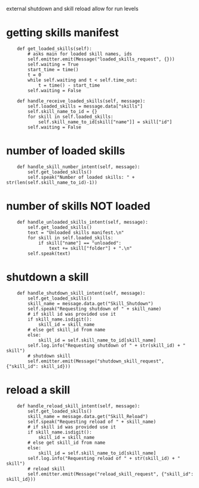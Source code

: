 external shutdown and skill reload allow for run levels


# getting skills manifest


        def get_loaded_skills(self):
            # asks main for loaded skill names, ids
            self.emitter.emit(Message("loaded_skills_request", {}))
            self.waiting = True
            start_time = time()
            t = 0
            while self.waiting and t < self.time_out:
                t = time() - start_time
            self.waiting = False

        def handle_receive_loaded_skills(self, message):
            self.loaded_skills = message.data["skills"]
            self.skill_name_to_id = {}
            for skill in self.loaded_skills:
                self.skill_name_to_id[skill["name"]] = skill["id"]
            self.waiting = False

# number of loaded skills

        def handle_skill_number_intent(self, message):
            self.get_loaded_skills()
            self.speak("Number of loaded skills: " + str(len(self.skill_name_to_id)-1))

# number of skills NOT loaded

        def handle_unloaded_skills_intent(self, message):
            self.get_loaded_skills()
            text = "Unloaded skills manifest.\n"
            for skill in self.loaded_skills:
                if skill["name"] == "unloaded":
                    text += skill["folder"] + ".\n"
            self.speak(text)

# shutdown a skill

        def handle_shutdown_skill_intent(self, message):
            self.get_loaded_skills()
            skill_name = message.data.get("Skill_Shutdown")
            self.speak("Requesting shutdown of " + skill_name)
            # if skill id was provided use it
            if skill_name.isdigit():
                skill_id = skill_name
            # else get skill_id from name
            else:
                skill_id = self.skill_name_to_id[skill_name]
            self.log.info("Requesting shutdown of " + str(skill_id) + " skill")
            # shutdown skill
            self.emitter.emit(Message("shutdown_skill_request", {"skill_id": skill_id}))


# reload a skill

        def handle_reload_skill_intent(self, message):
            self.get_loaded_skills()
            skill_name = message.data.get("Skill_Reload")
            self.speak("Requesting reload of " + skill_name)
            # if skill id was provided use it
            if skill_name.isdigit():
                skill_id = skill_name
            # else get skill_id from name
            else:
                skill_id = self.skill_name_to_id[skill_name]
            self.log.info("Requesting reload of " + str(skill_id) + " skill")
            # reload skill
            self.emitter.emit(Message("reload_skill_request", {"skill_id": skill_id}))